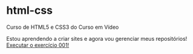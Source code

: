 # html-css
 Curso de HTML5 e CSS3 do Curso em Vídeo


Estou aprendendo a criar sites e agora vou gerenciar meus repositórios!
<a href="lucasmatsuno.github.io/html-css/exercicios/ex001/index.html"> Executar o exercício 001! </a>